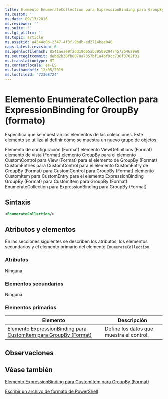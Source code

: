 ```yaml
---
title: Elemento EnumerateCollection para ExpressionBinding para GroupBy (Format) | Microsoft Docs
ms.custom: ''
ms.date: 09/13/2016
ms.reviewer: ''
ms.suite: ''
ms.tgt_pltfrm: ''
ms.topic: article
ms.assetid: a4544c0b-2347-4f3f-9bdb-ed2714bee048
caps.latest.revision: 6
ms.openlocfilehash: 8541aeae9f2dd19d65ab3950929474572b4629e0
ms.sourcegitcommit: debd2b38fb8070a7357bf1a4bf9cc736f3702f31
ms.translationtype: MT
ms.contentlocale: es-ES
ms.lasthandoff: 12/05/2019
ms.locfileid: "72368724"
---
```

# <a name="enumeratecollection-element-for-expressionbinding-for-groupby-format"></a>Elemento EnumerateCollection para ExpressionBinding for GroupBy (formato)

Especifica que se muestran los elementos de las colecciones. Este elemento se utiliza al definir cómo se muestra un nuevo grupo de objetos.

Elemento de configuración (Format) elemento ViewDefinitions (Format) elemento de vista (Format) elemento GroupBy para el elemento CustomControl para View (Format) para el elemento de GroupBy (Format) CustomEntries para CustomControl para el elemento CustomEntry de GroupBy (Format) para CustomControl para GroupBy (Format) elemento CustomItem para CustomEntry para el elemento ExpressionBinding GroupBy (Format) para CustomItem para GroupBy (Format) EnumerateCollection para ExpressionBinding para GroupBy (Format)

## <a name="syntax"></a>Sintaxis

```xml
<EnumerateCollection/>
```

## <a name="attributes-and-elements"></a>Atributos y elementos

En las secciones siguientes se describen los atributos, los elementos secundarios y el elemento primario del elemento `EnumerateCollection`.

### <a name="attributes"></a>Atributos

Ninguna.

### <a name="child-elements"></a>Elementos secundarios

Ninguna.

### <a name="parent-elements"></a>Elementos primarios

|Elemento|Descripción|
|-------------|-----------------|
|[Elemento ExpressionBinding para CustomItem para GroupBy (Format)](./expressionbinding-element-for-customitem-for-groupby-format.md)|Define los datos que muestra el control.|

## <a name="remarks"></a>Observaciones

## <a name="see-also"></a>Véase también

[Elemento ExpressionBinding para CustomItem para GroupBy (Format)](./expressionbinding-element-for-customitem-for-groupby-format.md)

[Escribir un archivo de formato de PowerShell](./writing-a-powershell-formatting-file.md)
